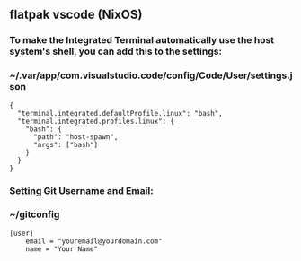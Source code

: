 ## flatpak vscode (NixOS)

### To make the Integrated Terminal automatically use the host system's shell, you can add this to the settings:
### ~/.var/app/com.visualstudio.code/config/Code/User/settings.json

```console
{
  "terminal.integrated.defaultProfile.linux": "bash",
  "terminal.integrated.profiles.linux": {
    "bash": {
      "path": "host-spawn",
      "args": ["bash"]
    }
  }
}
```

### Setting Git Username and Email:
### ~/gitconfig

```console
[user]
	email = "youremail@yourdomain.com"
	name = "Your Name"
```
